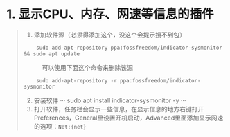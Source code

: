 # 1. 显示CPU、内存、网速等信息的插件
> 1. 添加软件源（必须得添加这个，没这个会提示搜不到包）
> 
> ```
>     sudo add-apt-repository ppa:fossfreedom/indicator-sysmonitor && sudo apt update
> ```
> 
> &emsp;&emsp;&emsp;可以使用下面这个命令来删除该源
> 
> ```
>     sudo add-apt-repository -r ppa:fossfreedom/indicator-sysmonitor
> ```
> 
> 2. 安装软件
> ···
> sudo apt install indicator-sysmonitor -y
> ···
> 3. 打开软件，任务栏会显示一些信息，在显示信息的地方右键打开Preferences，General里设置开机启动，Advanced里面添加显示网速的选项：```Net:{net}```
